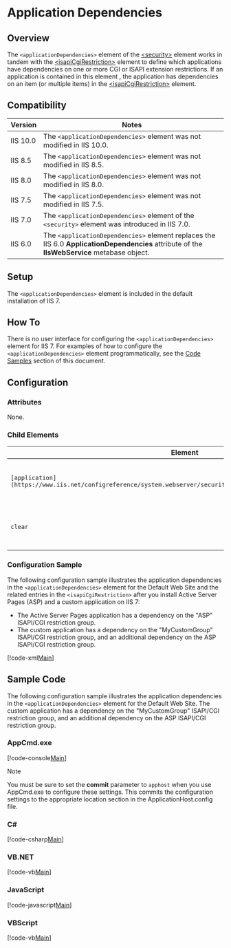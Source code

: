Application Dependencies <applicationDependencies>
====================
<a id="001"></a>
## Overview

The `<applicationDependencies>` element of the [&lt;security&gt;](https://www.iis.net/configreference/system.webserver/security) element works in tandem with the [&lt;isapiCgiRestriction&gt;](https://www.iis.net/configreference/system.webserver/security/isapicgirestriction) element to define which applications have dependencies on one or more CGI or ISAPI extension restrictions. If an application is contained in this element , the application has dependencies on an item (or multiple items) in the [&lt;isapiCgiRestriction&gt;](https://www.iis.net/configreference/system.webserver/security/isapicgirestriction) element.

<a id="002"></a>
## Compatibility

| Version | Notes |
| --- | --- |
| IIS 10.0 | The `<applicationDependencies>` element was not modified in IIS 10.0. |
| IIS 8.5 | The `<applicationDependencies>` element was not modified in IIS 8.5. |
| IIS 8.0 | The `<applicationDependencies>` element was not modified in IIS 8.0. |
| IIS 7.5 | The `<applicationDependencies>` element was not modified in IIS 7.5. |
| IIS 7.0 | The `<applicationDependencies>` element of the `<security>` element was introduced in IIS 7.0. |
| IIS 6.0 | The `<applicationDependencies>` element replaces the IIS 6.0 **ApplicationDependencies** attribute of the **IIsWebService** metabase object. |

<a id="003"></a>
## Setup

The `<applicationDependencies>` element is included in the default installation of IIS 7.

<a id="004"></a>
## How To

There is no user interface for configuring the `<applicationDependencies>` element for IIS 7. For examples of how to configure the `<applicationDependencies>` element programmatically, see the [Code Samples](#006) section of this document.

<a id="005"></a>
## Configuration

### Attributes

None.

### Child Elements

| Element | Description |
| --- | --- |
| `[application](https://www.iis.net/configreference/system.webserver/security/applicationdependencies/application)` | Optional element. Specifies an application that has dependencies on a CGI or ISAPI extension restriction. |
| `clear` | Optional element. Removes all references to applications from the **applicationDependencies** collection. |

### Configuration Sample

The following configuration sample illustrates the application dependencies in the `<applicationDependencies>` element for the Default Web Site and the related entries in the `<isapiCgiRestriction>` after you install Active Server Pages (ASP) and a custom application on IIS 7:

- The Active Server Pages application has a dependency on the &quot;ASP&quot; ISAPI/CGI restriction group.
- The custom application has a dependency on the &quot;MyCustomGroup&quot; ISAPI/CGI restriction group, and an additional dependency on the ASP ISAPI/CGI restriction group.


[!code-xml[Main](index/samples/sample1.xml)]

<a id="006"></a>
## Sample Code

The following configuration sample illustrates the application dependencies in the `<applicationDependencies>` element for the Default Web Site. The custom application has a dependency on the &quot;MyCustomGroup&quot; ISAPI/CGI restriction group, and an additional dependency on the ASP ISAPI/CGI restriction group.

### AppCmd.exe

[!code-console[Main](index/samples/sample2.cmd)]

> [!NOTE]
> You must be sure to set the **commit** parameter to `apphost` when you use AppCmd.exe to configure these settings. This commits the configuration settings to the appropriate location section in the ApplicationHost.config file.

### C#

[!code-csharp[Main](index/samples/sample3.cs)]

### VB.NET

[!code-vb[Main](index/samples/sample4.vb)]

### JavaScript

[!code-javascript[Main](index/samples/sample5.js)]

### VBScript

[!code-vb[Main](index/samples/sample6.vb)]